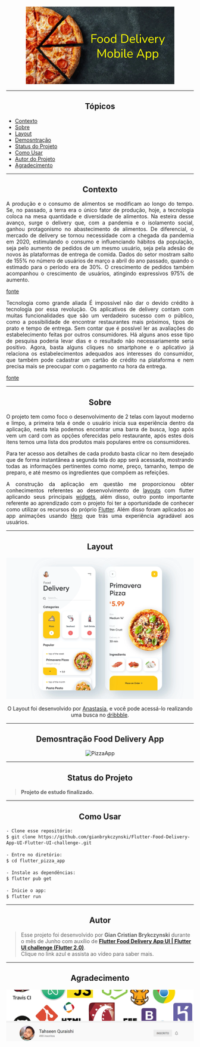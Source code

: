 <p align="center">
  <img alt="PizzaApp" src="https://github.com/gianbrykczynski/Flutter-Food-Delivery-App-UI-Flutter-UI-challenge-/blob/master/assets/app_pizza_banner.png" width="400px">
</p>

---

<h2 align="center">Tópicos</h2>

   <p>
  
   - [Contexto](#Contexto)
   - [Sobre](#Sobre)
   - [Layout](#Layout)
   - [Demosntração](#Demosntração-Food-Delivery-App)
   - [Status do Projeto](#Status-do-Projeto)
   - [Como Usar](#Como-Usar)
   - [Autor do Projeto](#Autor)
   - [Agradecimento](#Agradecimento)
  

   </p>

---

<h2 align="center">Contexto</h2>

<div align="justify">
   
 <p>
A produção e o consumo de alimentos se modificam ao longo do tempo. Se, no passado, a terra era o único fator de produção, hoje, a tecnologia coloca na mesa quantidade e diversidade de alimentos. Na esteira desse avanço, surge o delivery que, com a pandemia e o isolamento social, ganhou protagonismo no abastecimento de alimentos.
De diferencial, o mercado de delivery se tornou necessidade com a chegada da pandemia em 2020, estimulando o consumo e influenciando hábitos da população, seja pelo aumento de pedidos de um mesmo usuário, seja pela adesão de novos às plataformas de entrega de comida. Dados do setor mostram salto de 155% no número de usuários de março a abril do ano passado, quando o estimado para o período era de 30%. O crescimento de pedidos também acompanhou o crescimento de usuários, atingindo expressivos 975% de aumento.

   
[fonte](https://jornal.usp.br/atualidades/delivery-transformou-tendencia-em-necessidade-e-continua-em-crescimento/)

Tecnologia como grande aliada
É impossível não dar o devido crédito à tecnologia por essa revolução. Os aplicativos de delivery contam com muitas funcionalidades que são um verdadeiro sucesso com o público, como a possibilidade de encontrar restaurantes mais próximos, tipos de prato e tempo de entrega. Sem contar que é possível ler as avaliações do estabelecimento feitas por outros consumidores.
Há alguns anos esse tipo de pesquisa poderia levar dias e o resultado não necessariamente seria positivo. Agora, basta alguns cliques no smartphone e o aplicativo já relaciona os estabelecimentos adequados aos interesses do consumidor, que também pode cadastrar um cartão de crédito na plataforma e nem precisa mais se preocupar com o pagamento na hora da entrega.

   
[fonte](http://www.plannea.com.br/importancia-dos-aplicativos-de-delivery-na-estrategia-de-marketing-dos-restaurantes/)

</p>            
  
</div>


---

<h2 align="center">Sobre</h2>

<div align="justify">
   
<p>
O projeto tem como foco o desenvolvimento de 2 telas com layout moderno e limpo, a primeira tela é onde o usuário inicia sua experiência dentro da aplicação, nesta tela podemos encontrar uma barra de busca, logo após vem um card com as opções oferecidas pelo restaurante, após estes dois itens temos uma lista dos produtos mais populares entre os consumidores.

Para ter acesso aos detalhes de cada produto basta clicar no item desejado que de forma instantânea a segunda tela do app será acessada, mostrando todas as informações pertinentes como nome, preço, tamanho, tempo de preparo, e até mesmo os ingredientes que compõem as refeições. 

A construção da aplicação em questão me proporcionou obter conhecimentos referentes ao desenvolvimento de [layouts](https://flutter.dev/docs/development/ui/layout) com flutter aplicando seus principais [widgets](https://flutter.dev/docs/development/ui/widgets), além disso, outro ponto importante referente ao aprendizado com o projeto foi ter a oportunidade de conhecer como utilizar os recursos do próprio [Flutter](https://flutter.dev/). Além disso foram aplicados ao app animações usando [Hero](https://flutter.dev/docs/development/ui/animations/hero-animations) que trás uma experiência agradável aos usuários. 
 
</p>
</div>

---

<h2 align="center">Layout</h2>

   <p align="center">
      <img alt="PizzaApp" title="PizzaApp" src="https://github.com/gianbrykczynski/Flutter-Food-Delivery-App-UI-Flutter-UI-challenge-/blob/master/assets/pizza_app_layout_png.png" />
  
   </p>

<p align="center">
   O Layout foi desenvolvido por <a href="https://dribbble.com/anastasia-tino">Anastasia</a>, e você pode acessá-lo realizando uma busca no <a href="https://dribbble.com/shots/11338017-Food-Delivery-Mobile-App/attachments/2949488?mode=media">dribbble</a>.
</p>

---

<h2 align="center">Demosntração Food Delivery App</h2>

  <p align="center">
      <img alt="PizzaApp" title="PizzaApp" src="https://github.com/gianbrykczynski/Flutter-Food-Delivery-App-UI-Flutter-UI-challenge-/blob/master/assets/pizza_app_video.gif" />
   </p>
   
---

<h2 align="center">Status do Projeto</h2>

> **Projeto de estudo finalizado.**

---

<h2 align="center">Como Usar</h2>

   ```
   - Clone esse repositório:
   $ git clone https://github.com/gianbrykczynski/Flutter-Food-Delivery-App-UI-Flutter-UI-challenge-.git

   - Entre no diretório:
   $ cd flutter_pizza_app

   - Instale as dependências:
   $ flutter pub get

   - Inicie o app: 
   $ flutter run
   ```

---

<h2 align="center">Autor</h2>

   >Esse projeto foi desenvolvido por **Gian Cristian Brykczynski** durante o mês de Junho com auxílio de **[Flutter Food Delivery App UI | Flutter UI challenge (Flutter 2.0)](https://www.youtube.com/watch?v=ZKhLdM6eDUs&t=1s)**.<br> 
   >Clique no link azul e assista ao vídeo para saber mais. 
   
---

<h2 align="center">Agradecimento</h2>

<p align="center">
  <img alt="Tahseen Quraishi" title="Tahseen Quraishi" src="https://github.com/gianbrykczynski/Flutter-Food-Delivery-App-UI-Flutter-UI-challenge-/blob/master/assets/banner_channel_app.png" />
</p>
